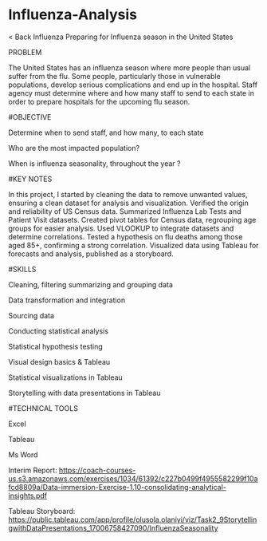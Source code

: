 # Influenza-Analysis
 &lt; Back Influenza Preparing for Influenza season in the United States
 
PROBLEM

The United States has an influenza season where more people than usual suffer from the flu. Some people, particularly those in vulnerable populations, develop serious complications and end up in the hospital. Staff agency must determine where and how many staff to send to each state in order to prepare hospitals for the upcoming flu season.

#OBJECTIVE

Determine when to send staff, and how many, to each state

Who are the most impacted population?

When is influenza seasonality, throughout the year ?


#KEY NOTES

In this project, I started by cleaning the data to remove unwanted values, ensuring a clean dataset for analysis and visualization. Verified the origin and reliability of US Census data. Summarized Influenza Lab Tests and Patient Visit datasets. Created pivot tables for Census data, regrouping age groups for easier analysis. Used VLOOKUP to integrate datasets and determine correlations. Tested a hypothesis on flu deaths among those aged 85+, confirming a strong correlation. Visualized data using Tableau for forecasts and analysis, published as a storyboard.


#SKILLS

Cleaning, filtering summarizing and grouping data

Data transformation and integration

Sourcing data

Conducting statistical analysis

Statistical hypothesis testing

Visual design basics & Tableau

Statistical visualizations in Tableau

Storytelling with data presentations in Tableau


#TECHNICAL TOOLS

Excel

Tableau

Ms Word

Interim Report: https://coach-courses-us.s3.amazonaws.com/exercises/1034/61392/c227b0499f4955582299f10afcd8809a/Data-immersion-Exercise-1.10-consolidating-analytical-insights.pdf

Tableau Storyboard: https://public.tableau.com/app/profile/olusola.olaniyi/viz/Task2_9StorytellingwithDataPresentations_17006758427090/InfluenzaSeasonality
